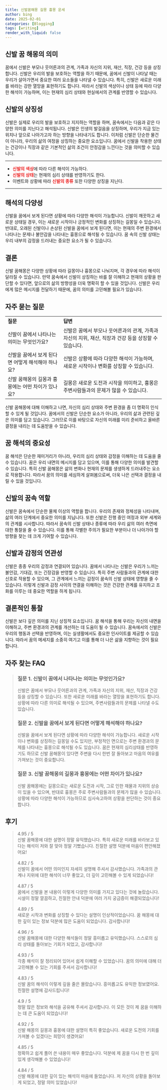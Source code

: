 ```yaml
---
title: 신발꿈해몽 길몽 흉몽 운세
author: bing
date: 2025-02-01
categories: [Blogging]
tags: [writing]
render_with_liquid: false
---
```



<h2 id='신발 꿈 해몽의 의미'>신발 꿈 해몽의 의미</h2>

<p>꿈에서 신발은 부모나 웃어른과의 관계, 가족과 자신의 지위, 재산, 직장, 건강 등을 상징합니다. 신발은 우리의 발을 보호하는 역할을 하기 때문에, 꿈에서 신발이 나타날 때는 우리가 살아가면서 중요한 여러 요소들을 나타낼 수 있습니다. 특히, 신발은 새로운 미래를 바라는 강한 열망을 표현하기도 합니다. 따라서 신발의 색상이나 상태 등에 따라 다양한 해석이 가능하며, 이는 현재의 심리 상태와 현실에서의 관계를 반영할 수 있습니다.</p>

<h2 id='신발의 상징성'>신발의 상징성</h2>

<p>신발은 실제로 우리의 발을 보호하고 지지하는 역할을 하며, 꿈속에서는 다음과 같은 다양한 의미를 지닌다고 해석됩니다. 신발은 인생의 발걸음을 상징하며, 우리가 지금 있는 위치나 앞으로 나아가고자 하는 방향을 나타내기도 합니다. 이처럼 신발은 단순한 물건이 아니라, 우리의 삶의 여정을 상징하는 중요한 요소입니다. 꿈에서 신발을 착용한 상태는 건강이나 직장과 같은 기본적인 삶의 조건이 안정감을 느낀다는 것을 의미할 수 있습니다.</p>

<hr />

<ul>
    <li><b><span style="color: #ee2323;">신발의 색상</span></b>에 따라 다른 해석이 가능하다.</li>
    <li><b><span style="color: #ee2323;">신발의 상태</span></b>는 현재의 심리 상태를 반영하기도 한다.</li>
    <li>이벤트와 상황에 따라 <b><span style="color: #ee2323;">신발의 종류</span></b> 또한 다양한 상징을 지닌다.</li>
</ul>

<hr />

<h2 id='해석의 다양성'>해석의 다양성</h2>

<p>신발을 꿈에서 보게 된다면 상황에 따라 다양한 해석이 가능합니다. 신발이 깨끗하고 새로운 상태일 경우, 이는 새로운 시작이나 긍정적인 변화를 상징하는 길몽일 수 있습니다. 반대로, 오래된 신발이나 손상된 신발을 꿈에서 보게 된다면, 이는 현재의 주변 환경에서 나타나는 문제나 불안감을 나타내는 흉몽으로 해석될 수 있습니다. 꿈 속의 신발 상태는 우리 내부의 감정을 드러내는 중요한 요소가 될 수 있습니다.</p>

<h2 id='결론'>결론</h2>

<p>신발 꿈해몽은 다양한 상황에 따라 길몽이나 흉몽으로 나눠지며, 각 경우에 따라 해석이 달라질 수 있습니다. 만약 꿈속에서 신발이 상징하는 바를 잘 이해하고 현재의 상황을 판단할 수 있다면, 앞으로의 삶의 방향성을 더욱 명확히 할 수 있을 것입니다. 신발은 우리에게 많은 메시지를 전달하기 때문에, 꿈의 의미를 고민해볼 필요가 있습니다.</p>

<h2 id='자주 묻는 질문'>자주 묻는 질문</h2>

<table>
    <tr>
        <td><b>질문</b></td>
        <td><b>답변</b></td>
    </tr>
    <tr>
        <td>신발이 꿈에서 나타나는 의미는 무엇인가요?</td>
        <td>신발은 꿈에서 부모나 웃어른과의 관계, 가족과 자신의 지위, 재산, 직장과 건강 등을 상징할 수 있습니다.</td>
    </tr>
    <tr>
        <td>신발을 꿈에서 보게 된다면 어떻게 해석해야 하나요?</td>
        <td>신발은 상황에 따라 다양한 해석이 가능하며, 새로운 시작이나 변화를 상징할 수 있습니다.</td>
    </tr>
    <tr>
        <td>신발 꿈해몽의 길몽과 흉몽에는 어떤 차이가 있나요?</td>
        <td>길몽은 새로운 도전과 시작을 의미하고, 흉몽은 주변사람들과의 문제가 많을 수 있습니다.</td>
    </tr>
</table>

<p>신발 꿈해몽에 대해 이해하고 나면, 자신의 심리 상태와 주변 환경을 좀 더 명확히 인식할 수 있게 될 것입니다. 꿈에서의 신발은 단순한 요소가 아니라, 우리의 삶과 관련된 깊은 의미를 담고 있습니다. 그러므로 이를 바탕으로 자신의 미래를 미리 준비하고 올바른 결정을 내리는 데 도움받을 수 있습니다.</p>

<h2 id='꿈 해석의 중요성'>꿈 해석의 중요성</h2>

<p>꿈 해석은 단순한 재미거리가 아니라, 우리의 심리 상태와 감정을 이해하는 데 도움을 줄 수 있습니다. 꿈은 우리 내면의 메시지를 담고 있으며, 이를 통해 다양한 의미를 발견할 수 있습니다. 특히 신발 꿈해몽은 삶의 변화나 현재의 문제를 생생하게 드러내주는 요소로 작용합니다. 따라서 꿈의 의미를 세심하게 살펴봄으로써, 더욱 나은 선택과 결정을 내릴 수 있을 것입니다.</p>

<h2 id='신발의 꿈속 역할'>신발의 꿈속 역할</h2>

<p>신발은 꿈속에서 단순한 물체 이상의 역할을 합니다. 우리의 존재와 정체성을 나타내며, 삶의 여러 단계에서 중요한 의미를 지닙니다. 또한 신발은 진행 중인 여정과 외부 세계와의 관계를 시사합니다. 따라서 꿈속의 신발 상태나 종류에 따라 우리 삶의 여러 측면에 대한 통찰을 줄 수 있습니다. 이를 통해 각별한 주의가 필요한 부분이나 더 나아가야 할 방향을 찾는 데 크게 기여할 수 있습니다.</p>

<h2 id='신발과 감정의 연관성'>신발과 감정의 연관성</h2>

<p>신발은 종종 우리의 감정과 연결되어 있습니다. 꿈에서 나타나는 신발은 우리가 느끼는 불안감, 기대감, 또는 긴장감을 반영할 수 있습니다. 특히 주변 사람들과의 관계에 대한 신호로 작용할 수 있으며, 그 관계에서 느끼는 감정이 꿈속의 신발 상태에 영향을 줄 수 있습니다. 이렇게 신발과 감정 사이의 연결을 이해하는 것은 건강한 관계를 유지하고 조화를 이루는 데 중요한 역할을 하게 됩니다.</p>

<h2 id='결론적인 통찰'>결론적인 통찰</h2>

<p>신발은 보다 깊은 의미를 지닌 상징적 요소입니다. 꿈 해석을 통해 우리는 자신의 내면을 이해하고, 주변 환경과의 관계를 개선하는 데 도움이 될 수 있습니다. 꿈속에서의 신발은 우리의 행동과 선택을 반영하며, 이는 실생활에서도 중요한 인사이트를 제공할 수 있습니다. 따라서 꿈의 메세지를 소중히 여기고 이를 통해 더 나은 삶을 지향하는 것이 필요합니다.</p>


<h2 id='자주_찾는_FAQ'>자주 찾는 FAQ</h2>
<div itemscope="" itemtype="https://schema.org/FAQPage"> 
<blockquote> 
<div itemscope="" itemprop="mainEntity" itemtype="https://schema.org/Question"> 
<h3 itemprop="name">질문 1. 신발이 꿈에서 나타나는 의미는 무엇인가요?</h3> 
<div itemscope="" itemprop="acceptedAnswer" itemtype="https://schema.org/Answer"> 
<span itemprop="text"> 
<p>신발은 꿈에서 부모나 웃어른과의 관계, 가족과 자신의 지위, 재산, 직장과 건강 등을 상징할 수 있습니다. 또한 새로운 미래를 바라는 열망을 표현하기도 합니다. 상황에 따라 다른 의미로 해석될 수 있으며, 주변사람들과의 문제를 나타낼 수도 있습니다.</p> 
</span> 
</div> 
</div> 

<div itemscope="" itemprop="mainEntity" itemtype="https://schema.org/Question"> 
<h3 itemprop="name">질문 2. 신발을 꿈에서 보게 된다면 어떻게 해석해야 하나요?</h3> 
<div itemscope="" itemprop="acceptedAnswer" itemtype="https://schema.org/Answer"> 
<span itemprop="text"> 
<p>신발을 꿈에서 보게 된다면 상황에 따라 다양한 해석이 가능합니다. 새로운 시작이나 변화를 상징하는 길몽일 수도 있지만, 부정적인 면으로는 주변 환경과의 문제를 나타내는 흉몽으로 해석될 수도 있습니다. 꿈은 현재의 심리상태를 반영하기도 하므로 신발 꿈해몽이 있다면 주변을 다시 한번 잘 돌아보고 마음의 여유를 가져보는 것이 중요합니다.</p> 
</span> 
</div> 
</div> 

<div itemscope="" itemprop="mainEntity" itemtype="https://schema.org/Question"> 
<h3 itemprop="name">질문 3. 신발 꿈해몽의 길몽과 흉몽에는 어떤 차이가 있나요?</h3> 
<div itemscope="" itemprop="acceptedAnswer" itemtype="https://schema.org/Answer"> 
<span itemprop="text"> 
<p>신발 꿈해몽에는 길몽으로는 새로운 도전과 시작, 그로 인한 재물과 지위의 상승이 있을 수 있으며, 반대로 흉몽은 주로 주변사람들과의 문제가 많을 수 있습니다. 상황에 따라 다양한 해석이 가능하므로 심사숙고하여 상황을 판단하는 것이 중요합니다.</p> 
</span> 
</div> 
</div> 

</blockquote> 
</div>
<h2 id='후기'>후기</h2>
<div itemscope itemtype="https://schema.org/Product">
  <blockquote>
  <div itemprop="review" itemscope itemtype="https://schema.org/Review">
      <div itemprop="reviewRating" itemscope itemtype="https://schema.org/Rating"> <span itemprop="ratingValue">4.95</span> / <span itemprop="bestRating">5</span> </div>
      <span itemprop="reviewBody">신발 꿈해몽에 대한 설명이 정말 유익했습니다. 특히 새로운 미래를 바라보고 있다는 해석이 저와 잘 맞아 정말 기뻤습니다. 친절한 설명 덕분에 마음이 편안해졌어요!</span>
  </div>
  <br>
  <div itemprop="review" itemscope itemtype="https://schema.org/Review">
      <div itemprop="reviewRating" itemscope itemtype="https://schema.org/Rating"> <span itemprop="ratingValue">4.82</span> / <span itemprop="bestRating">5</span> </div>
      <span itemprop="reviewBody">신발이 꿈에서 어떤 의미인지 자세히 설명해 주셔서 감사했습니다. 가족과의 관계나 지위에 대한 해석이 너무 좋았고, 더 깊이 고민해볼 수 있게 되었습니다!</span>
  </div>
  <br>
  <div itemprop="review" itemscope itemtype="https://schema.org/Review">
      <div itemprop="reviewRating" itemscope itemtype="https://schema.org/Rating"> <span itemprop="ratingValue">4.87</span> / <span itemprop="bestRating">5</span> </div>
      <span itemprop="reviewBody">꿈에서 신발을 본 내용이 이렇게 다양한 의미를 가지고 있다는 것에 놀랐습니다. 시설이 정말 깔끔하고, 친절한 안내 덕분에 여러 가지 궁금증이 해결되었습니다!</span>
  </div>
  <br>
  <div itemprop="review" itemscope itemtype="https://schema.org/Review">
      <div itemprop="reviewRating" itemscope itemtype="https://schema.org/Rating"> <span itemprop="ratingValue">4.89</span> / <span itemprop="bestRating">5</span> </div>
      <span itemprop="reviewBody">새로운 시작과 변화를 상징할 수 있다는 설명이 인상적이었습니다. 꿈 해몽에 대한 깊이 있는 정보 덕분에 많은 도움이 되었습니다. 감사합니다!</span>
  </div>
  <br>
  <div itemprop="review" itemscope itemtype="https://schema.org/Review">
      <div itemprop="reviewRating" itemscope itemtype="https://schema.org/Rating"> <span itemprop="ratingValue">4.96</span> / <span itemprop="bestRating">5</span> </div>
      <span itemprop="reviewBody">신발 꿈해몽에 대한 다양한 해석들이 정말 흥미롭고 유익했습니다. 스스로의 심리 상태를 돌아보는 기회가 되었고, 감사합니다!</span>
  </div>
  <br>
  <div itemprop="review" itemscope itemtype="https://schema.org/Review">
      <div itemprop="reviewRating" itemscope itemtype="https://schema.org/Rating"> <span itemprop="ratingValue">4.93</span> / <span itemprop="bestRating">5</span> </div>
      <span itemprop="reviewBody">각종 해석이 잘 정리되어 있어서 쉽게 이해할 수 있었습니다. 꿈의 의미에 대해 더 고민해볼 수 있는 기회를 주셔서 감사합니다!</span>
  </div>
  <br>
  <div itemprop="review" itemscope itemtype="https://schema.org/Review">
      <div itemprop="reviewRating" itemscope itemtype="https://schema.org/Rating"> <span itemprop="ratingValue">4.83</span> / <span itemprop="bestRating">5</span> </div>
      <span itemprop="reviewBody">신발 꿈의 해석이 이렇게 깊을 줄은 몰랐습니다. 흥미롭고도 유익한 정보였어요. 친절한 설명에 감사드립니다!</span>
  </div>
  <br>
  <div itemprop="review" itemscope itemtype="https://schema.org/Review">
      <div itemprop="reviewRating" itemscope itemtype="https://schema.org/Rating"> <span itemprop="ratingValue">4.9</span> / <span itemprop="bestRating">5</span> </div>
      <span itemprop="reviewBody">정말 많은 정보와 해석을 공유해 주셔서 감사합니다. 이 모든 것이 제 꿈을 이해하는 데 큰 도움이 되었습니다!</span>
  </div>
  <br>
  <div itemprop="review" itemscope itemtype="https://schema.org/Review">
      <div itemprop="reviewRating" itemscope itemtype="https://schema.org/Rating"> <span itemprop="ratingValue">4.92</span> / <span itemprop="bestRating">5</span> </div>
      <span itemprop="reviewBody">신발 해몽의 길몽과 흉몽에 대한 설명이 특히 좋았습니다. 새로운 도전의 기회를 가져볼 수 있겠다는 희망이 생겼어요!</span>
  </div>
  <br>
  <div itemprop="review" itemscope itemtype="https://schema.org/Review">
      <div itemprop="reviewRating" itemscope itemtype="https://schema.org/Rating"> <span itemprop="ratingValue">4.85</span> / <span itemprop="bestRating">5</span> </div>
      <span itemprop="reviewBody">정확하고 쉽게 풀어 쓴 내용이 매우 좋았습니다. 덕분에 제 꿈을 다시 한 번 깊이 있게 생각해볼 수 있었습니다!</span>
  </div>
  <br>
  <div itemprop="review" itemscope itemtype="https://schema.org/Review">
      <div itemprop="reviewRating" itemscope itemtype="https://schema.org/Rating"> <span itemprop="ratingValue">4.84</span> / <span itemprop="bestRating">5</span> </div>
      <span itemprop="reviewBody">신발 해몽에 대한 깊이 있는 해석이 마음에 들었습니다. 저 자신의 상황을 돌아보게 되었고, 정말 의미 있었습니다!</span>
  </div>
  </blockquote>
</div>
